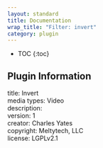 ```yaml
---
layout: standard
title: Documentation
wrap_title: "Filter: invert"
category: plugin
---
```

* TOC
{:toc}

## Plugin Information

title: Invert  
media types:
Video  
description:   
version: 1  
creator: Charles Yates  
copyright: Meltytech, LLC  
license: LGPLv2.1  
